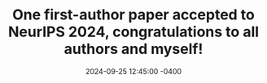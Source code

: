 ---
con: NeurIPS
accepted: true
link: https://runjia.tech/vfpt_page/
title: "One first-author paper accepted to NeurIPS 2024, congratulations to all authors and myself!"
date: 2024-09-25 12:45:00 -0400
---